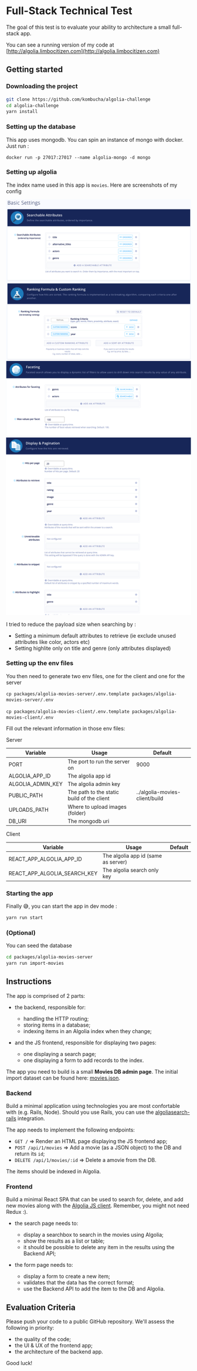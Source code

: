 # Full-Stack Technical Test

The goal of this test is to evaluate your ability to architecture a small full-stack app.

You can see a running version of my code at [http://algolia.limbocitizen.com](http://algolia.limbocitizen.com)

## Getting started

### Downloading the project
```sh
git clone https://github.com/kombucha/algolia-challenge
cd algolia-challenge
yarn install
```

### Setting up the database
This app uses mongodb. You can spin an instance of mongo with docker. Just run : 
```
docker run -p 27017:27017 --name algolia-mongo -d mongo
```

### Setting up algolia

The index name used in this app is `movies`.
Here are screenshots of my config

![Algolia Basic settings console](doc/algolia-basic-settings.png)
![Algolia Faceting settings console](doc/algolia-faceting-settings.png)
![Algolia Display settings console](doc/algolia-display-settings.png)

I tried to reduce the payload size when searching by : 
  - Setting a minimum default attributes to retrieve (ie exclude unused attributes like color, actors etc)
  - Setting highlite only on title and genre (only attributes displayed)


### Setting up the env files
You then need to generate two env files, one for the client and one for the server
```
cp packages/algolia-movies-server/.env.template packages/algolia-movies-server/.env

cp packages/algolia-movies-client/.env.template packages/algolia-movies-client/.env
```

Fill out the relevant information in those env files: 

Server

| Variable          | Usage                                      | Default                        |
|-------------------|--------------------------------------------|--------------------------------|
| PORT              | The port to run the server on              | 9000                           |
| ALGOLIA_APP_ID    | The algolia app id                         |                                |
| ALGOLIA_ADMIN_KEY | The algolia admin key                      |                                |
| PUBLIC_PATH       | The path to the static build of the client | ../algolia-movies-client/build |
| UPLOADS_PATH      | Where to upload images (folder)            |                                |
| DB_URI            | The mongodb uri                            |                                |



Client

| Variable                     | Usage                               | Default | 
|------------------------------|-------------------------------------|---------| 
| REACT_APP_ALGOLIA_APP_ID     | The algolia app id (same as server) |         | 
| REACT_APP_ALGOLIA_SEARCH_KEY | The algolia search only key         |         | 


### Starting the app

Finally 😅, you can start the app in dev mode : 
```sh
yarn run start
```

### (Optional)
You can seed the database
```sh
cd packages/algolia-movies-server
yarn run import-movies
```


## Instructions

The app is comprised of 2 parts:

- the backend, responsible for:
  - handling the HTTP routing;
  - storing items in a database;
  - indexing items in an Algolia index when they change;

- and the JS frontend, responsible for displaying two pages:
  - one displaying a search page;
  - one displaying a form to add records to the index.

The app you need to build is a small **Movies DB admin page**. The initial import dataset can be found here: [movies.json](https://gist.github.com/alexandremeunier/49533eebe2ec93b14d32b2333272f9f8).

### Backend

Build a minimal application using technologies you are most confortable with (e.g. Rails, Node). Should you use Rails, you can use the [algoliasearch-rails](https://github.com/algolia/algoliasearch-rails) integration.

The app needs to implement the following endpoints:

  - `GET /` => Render an HTML page displaying the JS frontend app;
  - `POST /api/1/movies` => Add a movie (as a JSON object) to the DB and return its `id`;
  - `DELETE /api/1/movies/:id` => Delete a amovie from the DB.

The items should be indexed in Algolia.

### Frontend

Build a minimal React SPA that can be used to search for, delete, and add new movies along with the [Algolia JS client](https://github.com/algolia/algoliasearch-client-js). Remember, you might not need Redux :).

- the search page needs to:
  - display a searchbox to search in the movies using Algolia;
  - show the results as a list or table;
  - it should be possible to delete any item in the results using the Backend API;

- the form page needs to:
  - display a form to create a new item;
  - validates that the data has the correct format;
  - use the Backend API to add the item to the DB and Algolia.

## Evaluation Criteria

Please push your code to a public GitHub repository. We'll assess the following in priority:

- the quality of the code;
- the UI & UX of the frontend app;
- the architecture of the backend app.


Good luck!
